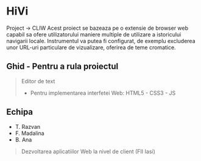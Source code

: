 # HiVi
Project -> CLIW
Acest proiect se bazeaza pe o extensie de browser web capabil sa ofere utilizatorului maniere multiple de utilizare a istoricului navigarii locale. Instrumentul va putea fi configurat, de exemplu excluderea unor URL-uri particulare de vizualizare, oferirea de teme cromatice. 

## Ghid - Pentru a rula proiectul
> Editor de text
>
> - Pentru implementarea interfetei Web: HTML5 - CSS3 - JS

## Echipa
+ T. Razvan 
+ F. Madalina  
+ B. Ana
>
>Dezvoltarea aplicatiilor Web la nivel de client (FII Iasi)
